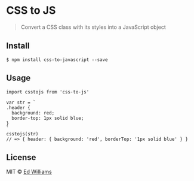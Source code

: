# CSS to JS

> Convert a CSS class with its styles into a JavaScript object

## Install

```
$ npm install css-to-javascript --save
```

## Usage

```
import csstojs from 'css-to-js'

var str = `
.header {
  background: red;
  border-top: 1px solid blue;
}
`
csstojs(str)
// => { header: { background: 'red', borderTop: '1px solid blue' } }
```

## License

MIT © [Ed Williams](http://edwilliams.github.io)
